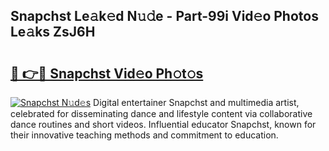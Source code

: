 ## Snapchst Le𝚊k𝚎d N𝚞𝚍e - Part-99i Vid𝚎o Photos Le𝚊ks ZsJ6H

# <h2><a href="http://fbf442.evod.top/?m=Snapchst">🔗 👉🔴 Snapchst Vid𝚎o Ph𝚘t𝚘s</a></h2>

[![Snapchst N𝚞d𝚎s](https://i.imgur.com/8V9OHl7.gif)](http://fbf442.evod.top/?m=Snapchst)
Digital entertainer Snapchst and multimedia artist, celebrated for disseminating dance and lifestyle content via collaborative dance routines and short videos. Influential educator Snapchst, known for their innovative teaching methods and commitment to education. 
